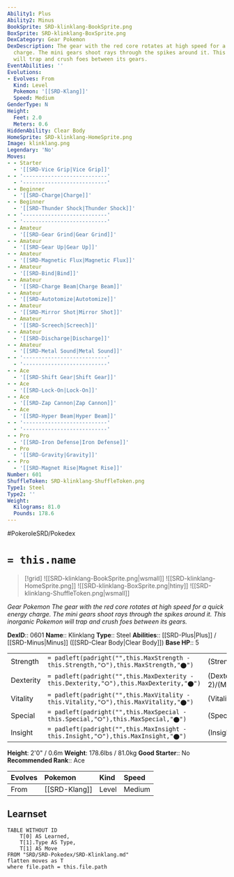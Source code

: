 ```yaml
---
Ability1: Plus
Ability2: Minus
BookSprite: SRD-klinklang-BookSprite.png
BoxSprite: SRD-klinklang-BoxSprite.png
DexCategory: Gear Pokemon
DexDescription: The gear with the red core rotates at high speed for a quick energy
  charge. The mini gears shoot rays through the spikes around it. This inorganic Pokemon
  will trap and crush foes between its gears.
EventAbilities: ''
Evolutions:
- Evolves: From
  Kind: Level
  Pokemon: '[[SRD-Klang]]'
  Speed: Medium
GenderType: N
Height:
  Feet: 2.0
  Meters: 0.6
HiddenAbility: Clear Body
HomeSprite: SRD-klinklang-HomeSprite.png
Image: klinklang.png
Legendary: 'No'
Moves:
- - Starter
  - '[[SRD-Vice Grip|Vice Grip]]'
- - '---------------------------'
  - '---------------------------'
- - Beginner
  - '[[SRD-Charge|Charge]]'
- - Beginner
  - '[[SRD-Thunder Shock|Thunder Shock]]'
- - '---------------------------'
  - '---------------------------'
- - Amateur
  - '[[SRD-Gear Grind|Gear Grind]]'
- - Amateur
  - '[[SRD-Gear Up|Gear Up]]'
- - Amateur
  - '[[SRD-Magnetic Flux|Magnetic Flux]]'
- - Amateur
  - '[[SRD-Bind|Bind]]'
- - Amateur
  - '[[SRD-Charge Beam|Charge Beam]]'
- - Amateur
  - '[[SRD-Autotomize|Autotomize]]'
- - Amateur
  - '[[SRD-Mirror Shot|Mirror Shot]]'
- - Amateur
  - '[[SRD-Screech|Screech]]'
- - Amateur
  - '[[SRD-Discharge|Discharge]]'
- - Amateur
  - '[[SRD-Metal Sound|Metal Sound]]'
- - '---------------------------'
  - '---------------------------'
- - Ace
  - '[[SRD-Shift Gear|Shift Gear]]'
- - Ace
  - '[[SRD-Lock-On|Lock-On]]'
- - Ace
  - '[[SRD-Zap Cannon|Zap Cannon]]'
- - Ace
  - '[[SRD-Hyper Beam|Hyper Beam]]'
- - '---------------------------'
  - '---------------------------'
- - Pro
  - '[[SRD-Iron Defense|Iron Defense]]'
- - Pro
  - '[[SRD-Gravity|Gravity]]'
- - Pro
  - '[[SRD-Magnet Rise|Magnet Rise]]'
Number: 601
ShuffleToken: SRD-klinklang-ShuffleToken.png
Type1: Steel
Type2: ''
Weight:
  Kilograms: 81.0
  Pounds: 178.6
---
```


#PokeroleSRD/Pokedex

# `= this.name`

> [!grid]
> ![[SRD-klinklang-BookSprite.png|wsmall]]
> ![[SRD-klinklang-HomeSprite.png]]
> ![[SRD-klinklang-BoxSprite.png|htiny]]
> ![[SRD-klinklang-ShuffleToken.png|wsmall]]


*Gear Pokemon*
*The gear with the red core rotates at high speed for a quick energy charge. The mini gears shoot rays through the spikes around it. This inorganic Pokemon will trap and crush foes between its gears.*

**DexID**:: 0601
**Name**:: Klinklang
**Type**:: Steel
**Abilities**:: [[SRD-Plus|Plus]] / [[SRD-Minus|Minus]] ([[SRD-Clear Body|Clear Body]])
**Base HP**:: 5

|           |                                                                                        |                                          |
| --------- | -------------------------------------------------------------------------------------- | ---------------------------------------- |
| Strength  | `= padleft(padright("",this.MaxStrength - this.Strength,"⭘"),this.MaxStrength,"⬤")`    | (Strength::3)/(MaxStrength::6)   |
| Dexterity | `= padleft(padright("",this.MaxDexterity - this.Dexterity,"⭘"),this.MaxDexterity,"⬤")` | (Dexterity:: 2)/(MaxDexterity::5) |
| Vitality  | `= padleft(padright("",this.MaxVitality - this.Vitality,"⭘"),this.MaxVitality,"⬤")`    | (Vitality::3)/(MaxVitality::6)   |
| Special   | `= padleft(padright("",this.MaxSpecial - this.Special,"⭘"),this.MaxSpecial,"⬤")`       | (Special::2)/(MaxSpecial::5)     |
| Insight   | `= padleft(padright("",this.MaxInsight - this.Insight,"⭘"),this.MaxInsight,"⬤")`       | (Insight::2)/(MaxInsight::5)     |

**Height**: 2'0" / 0.6m
**Weight**: 178.6lbs / 81.0kg
**Good Starter**:: No
**Recommended Rank**:: Ace

| Evolves   | Pokemon       | Kind   | Speed   |
|:----------|:--------------|:-------|:--------|
| From      | [[SRD-Klang]] | Level  | Medium  |

## Learnset

```dataview
TABLE WITHOUT ID
    T[0] AS Learned,
    T[1].Type AS Type,
    T[1] AS Move
FROM "SRD/SRD-Pokedex/SRD-Klinklang.md"
flatten moves as T
where file.path = this.file.path
```
